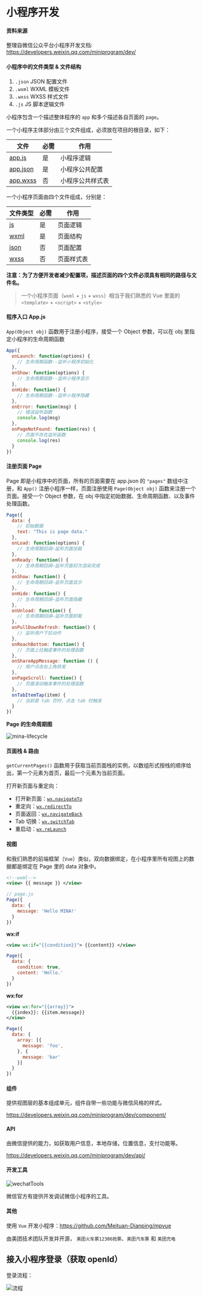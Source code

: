 

# 小程序开发

#### 资料来源

整理自微信公众平台小程序开发文档: https://developers.weixin.qq.com/miniprogram/dev/

#### 小程序中的文件类型 & 文件结构

1. `.json`  JSON 配置文件
2. `.wxml` WXML 模板文件
3. `.wxss` WXSS 样式文件
4. `.js` JS 脚本逻辑文件



小程序包含一个描述整体程序的 `app` 和多个描述各自页面的 `page`。 

一个小程序主体部分由三个文件组成，必须放在项目的根目录，如下：

| 文件                                                         | 必需 | 作用             |
| ------------------------------------------------------------ | ---- | ---------------- |
| [app.js](https://developers.weixin.qq.com/miniprogram/dev/framework/app-service/app.html) | 是   | 小程序逻辑       |
| [app.json](https://developers.weixin.qq.com/miniprogram/dev/framework/config.html) | 是   | 小程序公共配置   |
| [app.wxss](https://developers.weixin.qq.com/miniprogram/dev/framework/view/wxss.html) | 否   | 小程序公共样式表 |

一个小程序页面由四个文件组成，分别是：

| 文件类型                                                     | 必需 | 作用       |
| ------------------------------------------------------------ | ---- | ---------- |
| [js](https://developers.weixin.qq.com/miniprogram/dev/framework/app-service/page.html) | 是   | 页面逻辑   |
| [wxml](https://developers.weixin.qq.com/miniprogram/dev/framework/view/wxml/index.html) | 是   | 页面结构   |
| [json](https://developers.weixin.qq.com/miniprogram/dev/framework/config.html#%E9%A1%B5%E9%9D%A2%E9%85%8D%E7%BD%AE) | 否   | 页面配置   |
| [wxss](https://developers.weixin.qq.com/miniprogram/dev/framework/view/wxss.html) | 否   | 页面样式表 |

**注意：为了方便开发者减少配置项，描述页面的四个文件必须具有相同的路径与文件名。**

> 一个小程序页面（`wxml` + `js` + `wxss`）相当于我们熟悉的 Vue 里面的 `<template>` + `<script>` + `<style>`

#### 程序入口 App.js

`App(Object obj)` 函数用于注册小程序，接受一个 Object 参数，可以在 obj 里指定小程序的生命周期函数

```javascript
App({
  onLaunch: function(options) {
    // 生命周期函数--监听小程序初始化
  },
  onShow: function(options) {
  	// 生命周期函数--监听小程序显示
  },
  onHide: function() {
  	// 生命周期函数--监听小程序隐藏
  },
  onError: function(msg) {
    // 错误监听函数
    console.log(msg)
  },
  onPageNotFound: function(res) {
    // 页面不存在监听函数
	console.log(res)
  }
})
```



#### 注册页面 Page

Page 即是小程序中的页面，所有的页面需要在 app.json 的 `"pages"` 数组中注册，和 `App()` 注册小程序一样，页面注册使用 `Page(Object obj)` 函数来注册一个页面。接受一个 Object 参数，在 obj 中指定初始数据、生命周期函数、以及事件处理函数。

```js
Page({
  data: {
  	// 初始数据
    text: "This is page data."
  },
  onLoad: function(options) {
    // 生命周期回调—监听页面加载
  },
  onReady: function() {
    // 生命周期回调—监听页面初次渲染完成
  },
  onShow: function() {
    // 生命周期回调—监听页面显示
  },
  onHide: function() {
    // 生命周期回调—监听页面隐藏
  },
  onUnload: function() {
    // 生命周期回调—监听页面卸载
  },
  onPullDownRefresh: function() {
    // 监听用户下拉动作
  },
  onReachBottom: function() {
    // 页面上拉触底事件的处理函数
  },
  onShareAppMessage: function () {
    // 用户点击右上角转发
  },
  onPageScroll: function() {
    // 页面滚动触发事件的处理函数
  },
  onTabItemTap(item) {
    // 当前是 tab 页时，点击 tab 时触发
  }
})
```

**Page 的生命周期图**

![mina-lifecycle](img/mina-lifecycle.png)



#### 页面栈 & 路由

`getCurrentPages()` 函数用于获取当前页面栈的实例，以数组形式按栈的顺序给出，第一个元素为首页，最后一个元素为当前页面。 

打开新页面与重定向：

- 打开新页面：[`wx.navigateTo`](https://developers.weixin.qq.com/miniprogram/dev/api/ui-navigate.html#wxnavigatetoobject) 
- 重定向：[`wx.redirectTo`](https://developers.weixin.qq.com/miniprogram/dev/api/ui-navigate.html#wxredirecttoobject) 
- 页面返回：[`wx.navigateBack`](https://developers.weixin.qq.com/miniprogram/dev/api/ui-navigate.html#wxnavigateback) 
- Tab 切换：[`wx.switchTab`](https://developers.weixin.qq.com/miniprogram/dev/api/ui-navigate.html#wxswitchtab) 
- 重启动：[`wx.reLaunch`](https://developers.weixin.qq.com/miniprogram/dev/api/ui-navigate.html#wxrelaunch) 



#### 视图

和我们熟悉的前端框架（`Vue`）类似，双向数据绑定，在小程序里所有视图上的数据都是绑定在 Page 里的 data 对象中。

```xml
<!--wxml-->
<view> {{ message }} </view>
```

```js
// page.js
Page({
  data: {
    message: 'Hello MINA!'
  }
})
```

**wx:if**

```xml
<view wx:if="{{condition}}"> {{content}} </view>
```

```js
Page({
  data: {
    condition: true,
    content: 'Hello.'
  }
})
```

**wx:for**

```xml
<view wx:for="{{array}}">
  {{index}}: {{item.message}}
</view>
```

```js
Page({
  data: {
    array: [{
      message: 'foo',
    }, {
      message: 'bar'
    }]
  }
})
```



#### 组件

提供视图层的基本组成单元，组件自带一些功能与微信风格的样式。

https://developers.weixin.qq.com/miniprogram/dev/component/



#### API

由微信提供的能力，如获取用户信息，本地存储，位置信息，支付功能等。 

https://developers.weixin.qq.com/miniprogram/dev/api/







#### 开发工具

![wechatTools](img/parts.png)



微信官方有提供开发调试微信小程序的工具。



#### 其他

使用 `Vue` 开发小程序：https://github.com/Meituan-Dianping/mpvue

由美团技术团队开发并开源， `美团火车票12306抢票`、`美团汽车票` 和 `美团充电` 



## 接入小程序登录（获取 openId）



登录流程：

![流程](img/api-login.jpg)